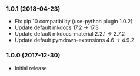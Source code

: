 ### 1.0.1 (2018-04-23)
* Fix pip 10 compatibility (use-python plugin 1.0.2)
* Update default mkdocs 17.2 -> 17.3
* Update default mkdocs-material 2.2.1 -> 2.7.2
* Update default pymdown-extensions 4.6 -> 4.9.2

### 1.0.0 (2017-12-30)
* Initial release